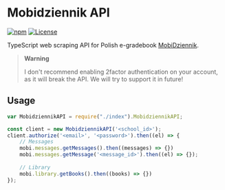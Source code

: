 # Mobidziennik API
[![npm](https://img.shields.io/npm/v/mobidziennik-api.svg?style=for-the-badge)](https://www.npmjs.com/package/mobidziennik-api)
[![License](https://img.shields.io/badge/license-gpl-green.svg?style=for-the-badge)](https://opensource.org/license/gpl-3-0/)

TypeScript web scraping API for Polish e-gradebook [MobiDziennik](https://www.mobidziennik.pl/).

> **Warning**
>
> I don't recommend enabling 2factor authentication on your account, 
> as it will break the API. We will try to support it in future!
>

## Usage
```js
var MobidziennikAPI = require("./index").MobidziennikAPI;

const client = new MobidziennikAPI('<school_id>');
client.authorize('<email>', '<password>').then((el) => {
    // Messages
    mobi.messages.getMessages().then((messages) => {})
    mobi.messages.getMessage('<message_id>').then((el) => {});
    
    // Library
    mobi.library.getBooks().then((books) => {})
});
```